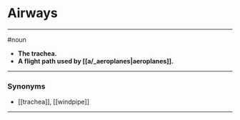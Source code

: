 # Airways
---
#noun
- **The trachea.**
- **A flight path used by [[a/_aeroplanes|aeroplanes]].**
---
### Synonyms
- [[trachea]], [[windpipe]]
---
